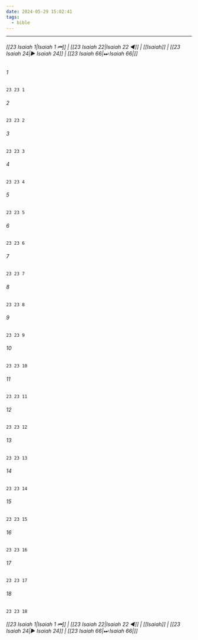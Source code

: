 ```yaml
---
date: 2024-05-29 15:02:41
tags:
  - bible
---
```

___

###### [[23 Isaiah 1|Isaiah 1 ⏮]] | [[23 Isaiah 22|Isaiah 22 ◀]] | [[Isaiah]] | [[23 Isaiah 24|▶ Isaiah 24]] | [[23 Isaiah 66|⏭ Isaiah 66|]]

###### 1
``` verse
23 23 1 
```
###### 2
``` verse
23 23 2 
```
###### 3
``` verse
23 23 3 
```
###### 4
``` verse
23 23 4 
```
###### 5
``` verse
23 23 5 
```
###### 6
``` verse
23 23 6 
```
###### 7
``` verse
23 23 7 
```
###### 8
``` verse
23 23 8 
```
###### 9
``` verse
23 23 9 
```
###### 10
``` verse
23 23 10 
```
###### 11
``` verse
23 23 11 
```
###### 12
``` verse
23 23 12 
```
###### 13
``` verse
23 23 13 
```
###### 14
``` verse
23 23 14 
```
###### 15
``` verse
23 23 15 
```
###### 16
``` verse
23 23 16 
```
###### 17
``` verse
23 23 17 
```
###### 18
``` verse
23 23 18 
```

###### [[23 Isaiah 1|Isaiah 1 ⏮]] | [[23 Isaiah 22|Isaiah 22 ◀]] | [[Isaiah]] | [[23 Isaiah 24|▶ Isaiah 24]] | [[23 Isaiah 66|⏭ Isaiah 66|]]

